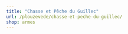 ```yaml
---
title: "Chasse et Pêche du Guillec"
url: /plouzevede/chasse-et-peche-du-guillec/
shop: armes
---
```

